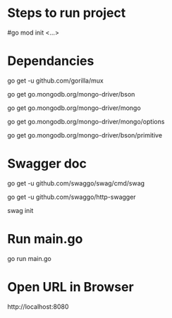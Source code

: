 # Steps to run project
#go mod init <...>

# Dependancies
go get -u github.com/gorilla/mux 

go get go.mongodb.org/mongo-driver/bson

go get go.mongodb.org/mongo-driver/mongo

go get go.mongodb.org/mongo-driver/mongo/options

go get go.mongodb.org/mongo-driver/bson/primitive

# Swagger doc
go get -u github.com/swaggo/swag/cmd/swag

go get -u github.com/swaggo/http-swagger

swag init

# Run main.go
go run main.go

# Open URL in Browser
http://localhost:8080

